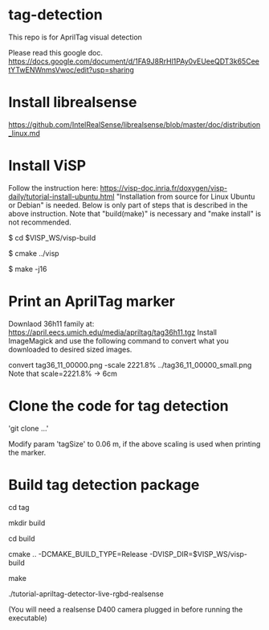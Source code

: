# tag-detection
This repo is for AprilTag visual detection

Please read this google doc.
https://docs.google.com/document/d/1FA9J8RrHl1PAy0vEUeeQDT3k65CeetYTwENWnmsVwoc/edit?usp=sharing

# Install librealsense
https://github.com/IntelRealSense/librealsense/blob/master/doc/distribution_linux.md

# Install ViSP
Follow the instruction here: https://visp-doc.inria.fr/doxygen/visp-daily/tutorial-install-ubuntu.html
"Installation from source for Linux Ubuntu or Debian" is needed. Below is only part of steps that is described in the above instruction. Note that "build(make)" is necessary and "make install" is not recommended.


$ cd $VISP_WS/visp-build

$ cmake ../visp

$ make -j16


# Print an AprilTag marker
Downlaod 36h11 family at: https://april.eecs.umich.edu/media/apriltag/tag36h11.tgz
Install ImageMagick and use the following command to convert what you downloaded to desired sized images.

convert tag36_11_00000.png -scale 2221.8% ../tag36_11_00000_small.png
Note that scale=2221.8% -> 6cm

# Clone the code for tag detection
'git clone ...'

Modify param 'tagSize' to 0.06 m, if the above scaling is used when printing the marker.

# Build tag detection package

cd tag

mkdir build

cd build

cmake .. -DCMAKE_BUILD_TYPE=Release -DVISP_DIR=$VISP_WS/visp-build

make

./tutorial-apriltag-detector-live-rgbd-realsense

(You will need a realsense D400 camera plugged in before running the executable)
